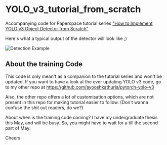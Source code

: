 # YOLO_v3_tutorial_from_scratch
Accompanying code for Paperspace tutorial series ["How to Implement YOLO v3 Object Detector from Scratch"](https://blog.paperspace.com/how-to-implement-a-yolo-object-detector-in-pytorch/)

Here's what a typical output of the detector will look like ;)

![Detection Example](https://i.imgur.com/m2jwnen.png)

## About the training Code

This code is only mean't as a companion to the tutorial series and won't be updated. If you want to have a look at the ever updating YOLO v3 code, go to my other repo at https://github.com/ayooshkathuria/pytorch-yolo-v3

Also, the other repo offers a lot of customisation options, which are not present in this repo for making tutorial easier to follow. (Don't wanna confuse the shit out readers, do we?)

About when is the training code coming? I have my undergraduate thesis this May, and will be busy. So, you might have to wait for a till the second part of May. 

Cheers